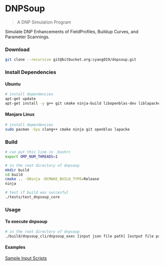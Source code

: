 # DNPSoup

> A DNP Simulation Program

Simulate DNP Enhancements of FieldProfiles, Buildup Curves, and Parameter Scannings.


### Download

``` bash
git clone --recursive git@bitbucket.org:cyang019/dnpsoup.git
```


### Install Dependencies

#### Ubuntu

``` bash
# install dependencies
apt-get update
apt-get install -y g++ git cmake ninja-build libopenblas-dev liblapacke-dev libpthread-stubs0-dev gfortran libatlas-base-dev
```

#### Manjaro Linux

```bash
# install dependencies
sudo pacman -Syu clang++ cmake ninja git openblas lapacke
```

### Build

```bash
# can put this line in .bashrc
export OMP_NUM_THREADS=1

# in the root directory of dnpsoup
mkdir build
cd build
cmake .. -GNinja -DCMAKE_BUILD_TYPE=Release
ninja

# test if build was succesful
./tests/test_dnpsoup_core
```

### Usage

#### To execute dnpsoup

``` bash
# in the root directory of dnpsoup
./build/dnpsoup_cli/dnpsoup_exec [input json file path] [output file path]
```

#### Examples

[Sample Input Scripts](./examples/inputs/)

